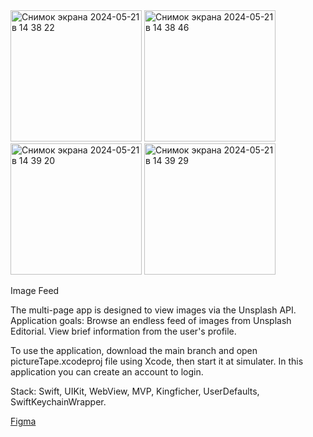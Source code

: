<img width="210" alt="Снимок экрана 2024-05-21 в 14 38 22" src="https://github.com/vovameister/PictureTape/assets/130711953/dba5778e-afba-4c64-b66e-5ecc4557972e">
<img width="210" alt="Снимок экрана 2024-05-21 в 14 38 46" src="https://github.com/vovameister/PictureTape/assets/130711953/eaf6e6e1-fab6-4f29-8630-5baf8cb32e05">
<img width="210" alt="Снимок экрана 2024-05-21 в 14 39 20" src="https://github.com/vovameister/PictureTape/assets/130711953/55319e6e-4876-497d-9232-302ff7883c10">
<img width="210" alt="Снимок экрана 2024-05-21 в 14 39 29" src="https://github.com/vovameister/PictureTape/assets/130711953/d61f4c04-0bac-47b8-b1cd-bf76db6d647b">




Image Feed

The multi-page app is designed to view images via the Unsplash API.
Application goals:
Browse an endless feed of images from Unsplash Editorial.
View brief information from the user's profile.

To use the application, download the main branch and open pictureTape.xcodeproj file using Xcode, then start it at simulater. 
In this application you can create an account to login.

Stack: Swift, UIKit, WebView, MVP, Kingficher, UserDefaults, SwiftKeychainWrapper.

[Figma](https://www.figma.com/file/Y8jmksdf2qxOUmLEt1Afth/Image-Feed?type=design&node-id=0-1&mode=design&t=hbxA9qjnE5P4mU6S-0)
